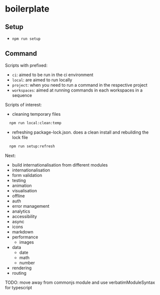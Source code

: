 # boilerplate

## Setup

- `npm run setup`

## Command

Scripts with prefixed:

- `ci`: aimed to be run in the ci environment
- `local`: are aimed to run locally
- `project`: when you need to run a command in the respective project
- `workspaces`: aimed at running commands in each workspaces in a sequence

Scripts of interest:

- cleaning temporary files

```bash
  npm run local:clean:temp
```

- refreshing package-lock.json. does a clean install and rebuilding the lock file

```bash
  npm run setup:refresh
```

Next:

- build internationalisation from different modules
- internationalisation
- form validation
- testing
- animation
- visualisation
- offline
- auth
- error management
- analytics
- accessibility
- async
- icons
- markdown
- performance
  - images
- data
  - date
  - math
  - number
- rendering
- routing

TODO:
move away from commonjs module and use verbatimModuleSyntax for typescript
